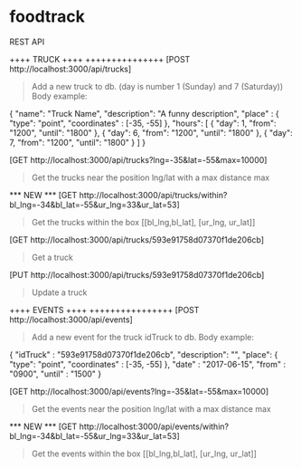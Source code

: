 # foodtrack

REST API

++++ TRUCK ++++
+++++++++++++++
[POST http://localhost:3000/api/trucks]
> Add a new truck to db. (day is number 1 (Sunday) and 7 (Saturday))
Body example:

{ 
	"name": "Truck Name",
    "description": "A funny description",
    "place" : { "type": "point", "coordinates" : [-35, -55] },
    "hours": [
    	{
    	"day": 1,
		"from": "1200",
		"until": "1800"
    	},
    	{
    	"day": 6,
		"from": "1200",
		"until": "1800"
    	},
    	{
    	"day": 7,
		"from": "1200",
		"until": "1800"
    	}
    ]
}

[GET http://localhost:3000/api/trucks?lng=-35&lat=-55&max=10000]
> Get the trucks near the position lng/lat with a max distance max

*** NEW ***
[GET http://localhost:3000/api/trucks/within?bl_lng=-34&bl_lat=-55&ur_lng=33&ur_lat=53]
> Get the trucks within the box [[bl_lng,bl_lat], [ur_lng, ur_lat]]


[GET http://localhost:3000/api/trucks/593e91758d07370f1de206cb]
> Get a truck

[PUT http://localhost:3000/api/trucks/593e91758d07370f1de206cb]
> Update a truck



++++ EVENTS ++++
++++++++++++++++
[POST http://localhost:3000/api/events]
> Add a new event for the truck idTruck to db.
Body example:

{
    "idTruck" : "593e91758d07370f1de206cb",
    "description": "",
    "place":  { "type": "point", "coordinates" : [-35, -55] },
    "date" : "2017-06-15",
    "from" : "0900",
    "until" : "1500"
}

[GET http://localhost:3000/api/events?lng=-35&lat=-55&max=10000]
> Get the events near the position lng/lat with a max distance max

*** NEW ***
[GET http://localhost:3000/api/events/within?bl_lng=-34&bl_lat=-55&ur_lng=33&ur_lat=53]
> Get the events within the box [[bl_lng,bl_lat], [ur_lng, ur_lat]]
